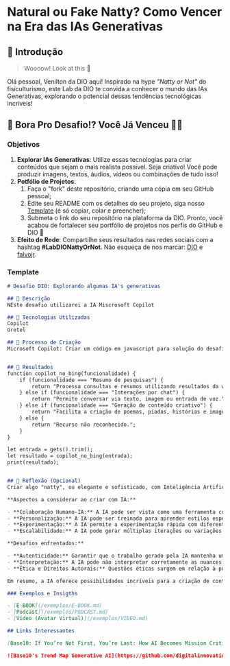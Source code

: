 # Natural ou Fake Natty? Como Vencer na Era das IAs Generativas

## 🚀 Introdução

> Woooow! Look at this 👀

Olá pessoal, Venilton da DIO aqui! Inspirado na hype _"Natty or Not"_ do fisiculturismo, este Lab da DIO te convida a conhecer o mundo das IAs Generativas, explorando o potencial dessas tendências tecnológicas incríveis!

## 🎯 Bora Pro Desafio!? Você Já Venceu 💪🤓

### Objetivos

1. **Explorar IAs Generativas**: Utilize essas tecnologias para criar conteúdos que sejam o mais realista possível. Seja criativo! Você pode produzir imagens, textos, áudios, vídeos ou combinações de tudo isso!
1. **Potfólio de Projetos**:
    1. Faça o "fork" deste repositório, criando uma cópia em seu GitHub pessoal;
    2. Edite seu README com os detalhes do seu projeto, siga nosso [Template](#template) (é só copiar, colar e preencher);
    3. Submeta o link do seu repositório na plataforma da DIO. Pronto, você acabou de fortalecer seu portfólio de projetos nos perfis do GitHub e DIO 🚀
1. **Efeito de Rede**: Compartilhe seus resultados nas redes sociais com a hashtag **#LabDIONattyOrNot**. Não esqueça de nos marcar: [DIO](https://www.linkedin.com/school/dio-makethechange) e [falvojr](https://www.linkedin.com/in/falvojr).

### Template

```markdown
# Desafio DIO: Explorando algumas IA's generativas

## 📒 Descrição
NEste desafio utilizarei a IA Miscrosoft Copilot

## 🤖 Tecnologias Utilizadas
Copilot
Gretel

## 🧐 Processo de Criação
Microsoft Copilot: Criar um código em javascript para solução do desafio DIO


## 🚀 Resultados
function copilot_no_bing(funcionalidade) {
    if (funcionalidade === "Resumo de pesquisas") {
        return "Processa consultas e resumos utilizando resultados da web.";
    } else if (funcionalidade === "Interações por chat") {
        return "Permite conversar via texto, imagem ou entrada de voz.";
    } else if (funcionalidade === "Geração de conteúdo criativo") {
        return "Facilita a criação de poemas, piadas, histórias e imagens digitais.";
    } else {
        return "Recurso não reconhecido.";
    }
}

let entrada = gets().trim();
let resultado = copilot_no_bing(entrada);
print(resultado);


## 💭 Reflexão (Opcional)
Criar algo "natty", ou elegante e sofisticado, com Inteligência Artificial (IA) é um desafio empolgante que combina criatividade com tecnologia. A IA pode ser usada para gerar uma ampla gama de conteúdos criativos, desde arte visual e música até escrita e design. O desafio reside em orientar a IA para produzir resultados que não apenas atendam aos critérios técnicos, mas que também tenham apelo estético e originalidade.

**Aspectos a considerar ao criar com IA:**

- **Colaboração Humano-IA:** A IA pode ser vista como uma ferramenta colaborativa, onde a entrada humana é crucial para guiar e refinar a saída da IA, garantindo que o resultado final seja "natty".
- **Personalização:** A IA pode ser treinada para aprender estilos específicos ou para incorporar preferências pessoais, resultando em criações únicas e personalizadas.
- **Experimentação:** A IA permite a experimentação rápida com diferentes ideias e conceitos, o que pode levar a descobertas inesperadas e inovações criativas.
- **Escalabilidade:** A IA pode gerar múltiplas iterações ou variações de uma ideia em pouco tempo, o que é particularmente útil para projetos que exigem volume sem comprometer a qualidade.

**Desafios enfrentados:**

- **Autenticidade:** Garantir que o trabalho gerado pela IA mantenha um nível de autenticidade e não seja apenas uma imitação de estilos existentes.
- **Interpretação:** A IA pode não interpretar corretamente as nuances das instruções humanas, o que pode levar a resultados inesperados ou indesejados.
- **Ética e Direitos Autorais:** Questões éticas surgem em relação à propriedade e aos direitos autorais do conteúdo gerado pela IA, especialmente quando se baseia em trabalhos existentes.

Em resumo, a IA oferece possibilidades incríveis para a criação de conteúdo "natty", mas requer uma abordagem cuidadosa e considerada para garantir que os resultados sejam verdadeiramente inovadores e atraentes. Se você estiver interessado em explorar a criação com IA, estou aqui para ajudar a dar vida às suas ideias! 😊```

### Exemplos e Insigths

- [E-BOOK](/exemplos/E-BOOK.md)
- [Podcast](/exemplos/PODCAST.md)
- [Vídeo (Avatar Virtual)](/exemplos/VIDEO.md)

## Links Interessantes

[Base10: If You’re Not First, You’re Last: How AI Becomes Mission Critical](https://base10.vc/post/generative-ai-mission-critical/)

![Base10's Trend Map Generative AI](https://github.com/digitalinnovationone/lab-natty-or-not/assets/730492/f4df26e8-f8f7-4419-8252-c69d73ea930c)
